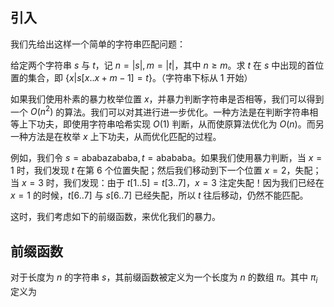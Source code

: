 ## 引入

我们先给出这样一个简单的字符串匹配问题：

给定两个字符串 $s$ 与 $t$，记 $n = |s|, m = |t|$，其中 $n \ge m$。求 $t$ 在 $s$ 中出现的首位置的集合，即 $\{x | s[x..x + m - 1] = t\}$。（字符串下标从 $1$ 开始）

如果我们使用朴素的暴力枚举位置 $x$，并暴力判断字符串是否相等，我们可以得到一个 $O\left(n^2\right)$ 的算法。我们可以对其进行进一步优化。一种方法是在判断字符串相等上下功夫，即使用字符串哈希实现 $O\left(1\right)$ 判断，从而使原算法优化为 $O\left(n\right)$。而另一种方法是在枚举 $x$ 上下功夫，从而优化匹配的过程。

例如，我们令 $s = \mathrm{ababazababa}, t = \mathrm{abababa}$。如果我们使用暴力判断，当 $x = 1$ 时，我们发现 $t$ 在第 $6$ 个位置失配；然后我们移动到下一个位置 $x = 2$，失配；当 $x = 3$ 时，我们发现：由于 $t[1..5] = t[3..7]$，$x = 3$ 注定失配！因为我们已经在 $x = 1$ 的时候，$t[6..7]$ 与 $s[6..7]$ 已经失配，所以 $t$ 往后移动，仍然不能匹配。

这时，我们考虑如下的前缀函数，来优化我们的暴力。

## 前缀函数

对于长度为 $n$ 的字符串 $s$，其前缀函数被定义为一个长度为 $n$ 的数组 $\pi$。其中 $\pi_i$ 定义为
